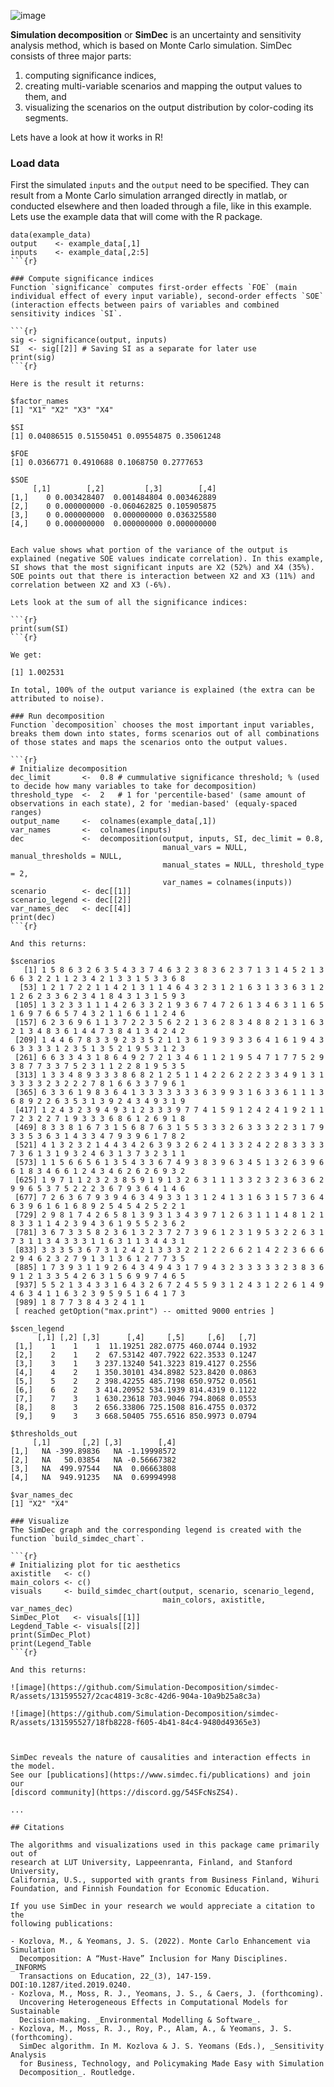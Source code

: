 ![image](https://user-images.githubusercontent.com/37065157/233836694-5312496e-4ada-47cb-bc09-3bf8c00be135.png)

<!---
When public
![image](https://raw.githubusercontent.com/Simulation-Decomposition/simdec-python/main/docs/_static/simdec_presentation.png)
-->

**Simulation decomposition** or **SimDec** is an uncertainty and sensitivity
analysis method, which is based on Monte Carlo simulation. SimDec consists of
three major parts:

1. computing significance indices,
2. creating multi-variable scenarios and mapping the output values to them, and
3. visualizing the scenarios on the output distribution by color-coding its segments.

Lets have a look at how it works in R!

### Load data 
First the simulated `inputs` and the `output` need to be specified. They can result from a Monte Carlo simulation arranged directly in matlab, or conducted elsewhere and then loaded through a file, like in this example. Lets use the example data that will come with the R package.  

```{r}
data(example_data)
output    <- example_data[,1]
inputs    <- example_data[,2:5] 
```{r}

### Compute significance indices
Function `significance` computes first-order effects `FOE` (main individual effect of every input variable), second-order effects `SOE` (interaction effects between pairs of variables and combined sensitivity indices `SI`. 

```{r}
sig <- significance(output, inputs)
SI  <- sig[[2]] # Saving SI as a separate for later use
print(sig)
```{r}

Here is the result it returns:

$factor_names
[1] "X1" "X2" "X3" "X4"

$SI
[1] 0.04086515 0.51550451 0.09554875 0.35061248

$FOE
[1] 0.0366771 0.4910688 0.1068750 0.2777653

$SOE
     [,1]        [,2]         [,3]        [,4]
[1,]    0 0.003428407  0.001484804 0.003462889
[2,]    0 0.000000000 -0.060462825 0.105905875
[3,]    0 0.000000000  0.000000000 0.036325580
[4,]    0 0.000000000  0.000000000 0.000000000


Each value shows what portion of the variance of the output is explained (negative SOE values indicate correlation). In this example, SI shows that the most significant inputs are X2 (52%) and X4 (35%). SOE points out that there is interaction between X2 and X3 (11%) and correlation between X2 and X3 (-6%).

Lets look at the sum of all the significance indices: 

```{r}
print(sum(SI)
```{r}

We get:

[1] 1.002531

In total, 100% of the output variance is explained (the extra can be attributed to noise).

### Run decomposition
Function `decomposition` chooses the most important input variables, breaks them down into states, forms scenarios out of all combinations of those states and maps the scenarios onto the output values.

```{r}
# Initialize decomposition
dec_limit       <-  0.8 # cummulative significance threshold; % (used to decide how many variables to take for decomposition)
threshold_type  <-  2   # 1 for 'percentile-based' (same amount of observations in each state), 2 for 'median-based' (equaly-spaced ranges)
output_name     <-  colnames(example_data[,1])
var_names       <-  colnames(inputs)
dec             <-  decomposition(output, inputs, SI, dec_limit = 0.8,
                                  manual_vars = NULL, manual_thresholds = NULL,
                                  manual_states = NULL, threshold_type = 2,
                                  var_names = colnames(inputs))
scenario        <- dec[[1]]
scenario_legend <- dec[[2]]
var_names_dec   <- dec[[4]]
print(dec)
```{r}

And this returns: 

$scenarios
   [1] 1 5 8 6 3 2 6 3 5 4 3 3 7 4 6 3 2 3 8 3 6 2 3 7 1 3 1 4 5 2 1 3 6 6 3 2 2 1 1 2 3 4 2 1 3 3 1 5 3 3 6 8
  [53] 1 2 1 7 2 2 1 1 4 2 1 3 1 1 4 6 4 3 2 3 1 2 1 6 3 1 3 3 6 3 1 2 1 2 6 2 3 3 6 2 3 4 1 8 4 3 1 3 1 5 9 3
 [105] 1 3 2 3 3 1 1 1 4 2 6 3 3 2 1 9 3 6 7 4 7 2 6 1 3 4 6 3 1 1 6 5 1 6 9 7 6 6 5 7 4 3 2 1 1 6 6 1 1 2 4 6
 [157] 6 2 3 6 9 6 1 1 3 7 2 2 3 5 6 2 2 1 3 6 2 8 3 4 8 8 2 1 3 1 6 3 2 1 3 4 8 3 6 1 4 4 7 3 8 4 1 3 4 2 4 2
 [209] 1 4 4 6 7 8 3 3 9 2 3 3 5 2 1 1 3 6 1 9 3 9 3 3 6 4 1 6 1 9 4 3 6 3 3 3 3 1 2 3 5 1 3 5 2 1 9 5 3 1 2 3
 [261] 6 6 3 3 4 3 1 8 6 4 9 2 7 2 1 3 4 6 1 1 2 1 9 5 4 7 1 7 7 5 2 9 3 8 7 7 3 3 7 5 2 3 1 1 2 2 8 1 9 5 3 5
 [313] 1 3 3 4 8 9 3 3 3 8 6 8 2 1 2 5 1 1 4 2 2 6 2 2 2 3 3 4 9 1 3 1 3 3 3 3 2 3 2 2 2 7 8 1 6 6 3 3 7 9 6 1
 [365] 6 3 3 6 1 9 8 3 6 4 1 3 3 3 3 3 3 3 6 3 9 9 3 1 6 3 3 6 1 1 1 3 6 8 9 2 2 6 3 5 3 1 3 9 2 4 3 4 9 3 1 9
 [417] 1 2 4 3 2 3 9 4 9 3 1 2 3 3 3 9 7 7 4 1 5 9 1 2 4 2 4 1 9 2 1 1 7 2 3 2 2 7 1 9 3 3 3 6 8 6 1 2 6 9 1 8
 [469] 8 3 3 8 1 6 7 3 1 5 6 8 7 6 3 1 5 5 3 3 3 2 6 3 3 3 2 2 3 1 7 9 3 3 5 3 6 3 1 4 3 3 4 7 9 3 9 6 1 7 8 2
 [521] 4 1 3 2 3 2 1 4 4 3 4 2 6 3 9 3 2 6 2 4 1 3 3 2 4 2 2 8 3 3 3 3 7 3 6 1 3 1 9 3 2 4 6 3 1 3 7 3 2 3 1 1
 [573] 1 1 5 6 6 5 6 1 3 5 4 3 3 6 7 4 9 3 8 3 9 6 3 4 5 1 3 2 6 3 9 6 6 1 8 3 4 6 6 1 2 4 3 4 6 2 6 2 6 9 3 2
 [625] 1 9 7 1 1 2 3 2 3 8 5 9 1 9 1 3 2 6 3 1 1 1 3 3 2 3 2 3 6 3 6 2 9 9 6 5 3 7 5 2 2 2 3 6 7 9 3 6 4 1 4 6
 [677] 7 2 6 3 6 7 9 3 9 4 6 3 4 9 3 3 1 3 1 2 4 1 3 1 6 3 1 5 7 3 6 4 6 3 9 6 1 6 1 6 8 9 2 5 4 5 4 2 5 2 2 1
 [729] 2 9 8 1 7 4 2 6 5 8 1 3 9 3 1 3 4 3 9 7 1 2 6 3 1 1 1 4 8 1 2 1 8 3 3 1 1 4 2 3 9 4 3 6 1 9 5 5 2 3 6 2
 [781] 3 6 7 3 3 5 8 2 3 6 1 3 2 3 7 2 7 3 9 6 1 2 3 1 9 5 3 2 2 6 3 1 7 3 1 1 3 4 3 3 3 1 1 6 3 1 1 3 4 4 3 1
 [833] 3 3 3 5 3 6 7 3 1 2 4 2 1 3 3 3 2 2 1 2 2 6 6 2 1 4 2 2 3 6 6 6 2 9 4 6 2 3 2 7 9 1 3 1 3 6 1 2 7 7 3 5
 [885] 1 7 3 9 3 1 1 9 2 6 4 3 4 9 4 3 1 7 9 4 3 2 3 3 3 3 3 2 3 8 3 6 9 1 2 1 3 3 5 4 2 6 3 1 5 6 9 9 7 4 6 5
 [937] 5 5 2 1 3 4 3 3 1 6 4 3 2 6 7 2 4 5 5 9 3 1 2 4 3 1 2 2 6 1 4 9 4 6 3 4 1 1 6 3 2 3 9 5 9 5 1 6 4 1 7 3
 [989] 1 8 7 7 3 8 4 3 2 4 1 1
 [ reached getOption("max.print") -- omitted 9000 entries ]

$scen_legend
      [,1] [,2] [,3]      [,4]     [,5]     [,6]   [,7]
 [1,]    1    1    1  11.19251 282.0775 460.0744 0.1932
 [2,]    2    1    2  67.53142 407.7922 622.3533 0.1247
 [3,]    3    1    3 237.13240 541.3223 819.4127 0.2556
 [4,]    4    2    1 350.30101 434.8982 523.8420 0.0863
 [5,]    5    2    2 398.42255 485.7198 650.9752 0.0561
 [6,]    6    2    3 414.20952 534.1939 814.4319 0.1122
 [7,]    7    3    1 630.23618 703.9046 794.8068 0.0553
 [8,]    8    3    2 656.33806 725.1508 816.4755 0.0372
 [9,]    9    3    3 668.50405 755.6516 850.9973 0.0794

$thresholds_out
     [,1]       [,2] [,3]        [,4]
[1,]   NA -399.89836   NA -1.19998572
[2,]   NA   50.03854   NA -0.56667382
[3,]   NA  499.97544   NA  0.06663808
[4,]   NA  949.91235   NA  0.69994998

$var_names_dec
[1] "X2" "X4"

### Visualize
The SimDec graph and the corresponding legend is created with the function `build_simdec_chart`.

```{r}
# Initializing plot for tic aesthetics
axistitle   <- c()
main_colors <- c()
visuals     <- build_simdec_chart(output, scenario, scenario_legend,
                                  main_colors, axistitle, var_names_dec)
SimDec_Plot   <- visuals[[1]]
Legdend_Table <- visuals[[2]]
print(SimDec_Plot)
print(Legend_Table
```{r}

And this returns: 

![image](https://github.com/Simulation-Decomposition/simdec-R/assets/131595527/2cac4819-3c8c-42d6-904a-10a9b25a8c3a)

![image](https://github.com/Simulation-Decomposition/simdec-R/assets/131595527/18fb8228-f605-4b41-84c4-9480d49365e3)



SimDec reveals the nature of causalities and interaction effects in the model.
See our [publications](https://www.simdec.fi/publications) and join our
[discord community](https://discord.gg/54SFcNsZS4).

...

## Citations

The algorithms and visualizations used in this package came primarily out of
research at LUT University, Lappeenranta, Finland, and Stanford University,
California, U.S., supported with grants from Business Finland, Wihuri
Foundation, and Finnish Foundation for Economic Education.

If you use SimDec in your research we would appreciate a citation to the
following publications:

- Kozlova, M., & Yeomans, J. S. (2022). Monte Carlo Enhancement via Simulation
  Decomposition: A “Must-Have” Inclusion for Many Disciplines. _INFORMS
  Transactions on Education, 22_(3), 147-159. DOI:10.1287/ited.2019.0240.
- Kozlova, M., Moss, R. J., Yeomans, J. S., & Caers, J. (forthcoming).
  Uncovering Heterogeneous Effects in Computational Models for Sustainable
  Decision-making. _Environmental Modelling & Software_.
- Kozlova, M., Moss, R. J., Roy, P., Alam, A., & Yeomans, J. S. (forthcoming).
  SimDec algorithm. In M. Kozlova & J. S. Yeomans (Eds.), _Sensitivity Analysis
  for Business, Technology, and Policymaking Made Easy with Simulation
  Decomposition_. Routledge.
